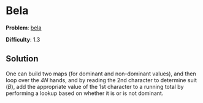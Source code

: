 # Bela 

**Problem**: [bela](https://open.kattis.com/problems/bela)

**Difficulty**: 1.3

## Solution

One can build two maps (for dominant and non-dominant values), and then loop over the *4N* hands, and by reading the 2nd character to determine suit (*B*), add the appropriate value of the 1st character to a running total by performing a lookup based on whether it is or is not dominant.
